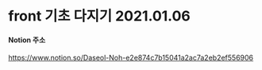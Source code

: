 # front 기초 다지기 2021.01.06

#### Notion 주소
https://www.notion.so/Daseol-Noh-e2e874c7b15041a2ac7a2eb2ef556906

